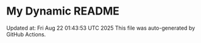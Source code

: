 # My Dynamic README
Updated at: Fri Aug 22 01:43:53 UTC 2025
This file was auto-generated by GitHub Actions.
